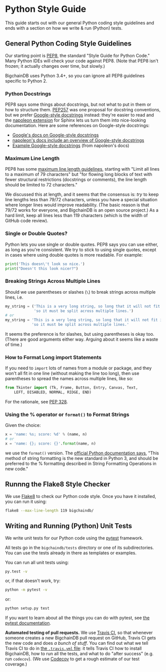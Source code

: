 # Python Style Guide

This guide starts out with our general Python coding style guidelines and ends with a section on how we write & run (Python) tests.

## General Python Coding Style Guidelines

Our starting point is [PEP8](https://www.python.org/dev/peps/pep-0008/), the standard "Style Guide for Python Code." Many Python IDEs will check your code against PEP8. (Note that PEP8 isn't frozen; it actually changes over time, but slowly.)

BigchainDB uses Python 3.4+, so you can ignore all PEP8 guidelines specific to Python 2.

### Python Docstrings

PEP8 says some things about docstrings, but not what to put in them or how to structure them. [PEP257](https://www.python.org/dev/peps/pep-0257/) was one proposal for docstring conventions, but we prefer [Google-style docstrings](https://google.github.io/styleguide/pyguide.html?showone=Comments#Comments) instead: they're easier to read and the [napoleon extension](http://www.sphinx-doc.org/en/stable/ext/napoleon.html) for Sphinx lets us turn them into nice-looking documentation. Here are some references on Google-style docstrings:

* [Google's docs on Google-style docstrings](https://google.github.io/styleguide/pyguide.html?showone=Comments#Comments)
* [napoleon's docs include an overview of Google-style docstrings](http://sphinxcontrib-napoleon.readthedocs.org/en/latest/index.html)
* [Example Google-style docstrings](http://sphinxcontrib-napoleon.readthedocs.org/en/latest/example_google.html) (from napoleon's docs)

### Maximum Line Length

PEP8 has some [maximum line length guidelines](https://www.python.org/dev/peps/pep-0008/#id17), starting with "Limit all lines to a maximum of 79 characters" but "for flowing long blocks of text with fewer structural restrictions (docstrings or comments), the line length should be limited to 72 characters."

We discussed this at length, and it seems that the consensus is: _try_ to keep line lengths less than 79/72 characters, unless you have a special situation where longer lines would improve readability. (The basic reason is that 79/72 works for everyone, and BigchainDB is an open source project.) As a hard limit, keep all lines less than 119 characters (which is the width of GitHub code review).

### Single or Double Quotes?

Python lets you use single or double quotes. PEP8 says you can use either, as long as you're consistent. We try to stick to using single quotes, except in cases where using double quotes is more readable. For example:
```python
print('This doesn\'t look so nice.')
print("Doesn't this look nicer?")
```

### Breaking Strings Across Multiple Lines

Should we use parentheses or slashes (`\`) to break strings across multiple lines, i.e.
```python
my_string = ('This is a very long string, so long that it will not fit into just one line '
             'so it must be split across multiple lines.')
# or
my_string = 'This is a very long string, so long that it will not fit into just one line ' \
            'so it must be split across multiple lines.'
```

It seems the preference is for slashes, but using parentheses is okay too. (There are good arguments either way. Arguing about it seems like a waste of time.)

### How to Format Long import Statements

If you need to `import` lots of names from a module or package, and they won't all fit in one line (without making the line too long), then use parentheses to spread the names across multiple lines, like so:
```python
from Tkinter import (Tk, Frame, Button, Entry, Canvas, Text,
    LEFT, DISABLED, NORMAL, RIDGE, END)
```

For the rationale, see [PEP 328](https://www.python.org/dev/peps/pep-0328/#rationale-for-parentheses).

### Using the % operator or `format()` to Format Strings

Given the choice:
```python
x = 'name: %s; score: %d' % (name, n)
# or
x = 'name: {}; score: {}'.format(name, n)
```

we use the `format()` version. The [official Python documentation says](https://docs.python.org/2/library/stdtypes.html#str.format), "This method of string formatting is the new standard in Python 3, and should be preferred to the % formatting described in String Formatting Operations in new code."


## Runnng the Flake8 Style Checker

We use [Flake8](http://flake8.pycqa.org/en/latest/index.html) to check our Python code style. Once you have it installed, you can run it using:
```bash
flake8 --max-line-length 119 bigchaindb/
```


## Writing and Running (Python) Unit Tests

We write unit tests for our Python code using the [pytest](http://pytest.org/latest/) framework.

All tests go in the `bigchaindb/tests` directory or one of its subdirectories. You can use the tests already in there as templates or examples.

You can run all unit tests using:
```bash
py.test -v
```

or, if that doesn't work, try:
```bash
python -m pytest -v
```

or:
```bash
python setup.py test
```

If you want to learn about all the things you can do with pytest, see [the pytest documentation](http://pytest.org/latest/).

**Automated testing of pull requests.** We use [Travis CI](https://travis-ci.com/), so that whenever someone creates a new BigchainDB pull request on GitHub, Travis CI gets the new code and does _a bunch of stuff_. You can find out what we tell Travis CI to do in [the `.travis.yml` file](.travis.yml): it tells Travis CI how to install BigchainDB, how to run all the tests, and what to do "after success" (e.g. run `codecov`). (We use [Codecov](https://codecov.io/) to get a rough estimate of our test coverage.)
